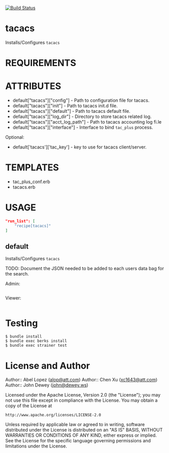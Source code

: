 [![Build Status](https://travis-ci.org/alop/cookbook-tacacs.png?branch=master)](https://travis-ci.org/alop/cookbook-tacacs)

tacacs
======

Installs/Configures `tacacs`

REQUIREMENTS
============

ATTRIBUTES
==========

* default["tacacs"]["config"] - Path to configuration file for tacacs.
* default["tacacs"]["init"] - Path to tacacs init.d file.
* default["tacacs"]["default"] - Path to tacacs default file.
* default["tacacs"]["log_dir"] - Directory to store tacacs related log.
* default["tacacs"]["acct_log_path"] - Path to tacacs accounting log fi.le
* default["tacacs"]["interface"] - Interface to bind `tac_plus` process.

Optional:
* default['tacacs']['tac_key'] - key to use for tacacs client/server.

TEMPLATES
=========

* tac_plus_conf.erb
* tacacs.erb

USAGE
=====

```json
"run_list": [
    "recipe[tacacs]"
]
```

default
-------

Installs/Configures `tacacs`


TODO: Document the JSON needed to be added to each users data bag
for the search.

Admin:

```json
```

Viewer:

```json
```

Testing
=======

    $ bundle install
    $ bundle exec berks install
    $ bundle exec strainer test

License and Author
==================

Author:: Abel Lopez (<alop@att.com>)
Author:: Chen Xu (<xc1643@att.com>)
Author:: John Dewey (<john@dewey.ws>)

Licensed under the Apache License, Version 2.0 (the "License");
you may not use this file except in compliance with the License.
You may obtain a copy of the License at

    http://www.apache.org/licenses/LICENSE-2.0

Unless required by applicable law or agreed to in writing, software
distributed under the License is distributed on an "AS IS" BASIS,
WITHOUT WARRANTIES OR CONDITIONS OF ANY KIND, either express or implied.
See the License for the specific language governing permissions and
limitations under the License.
